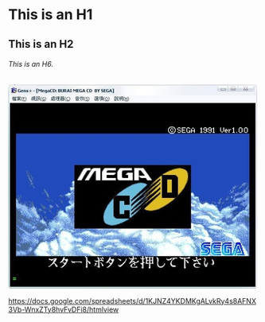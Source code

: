 # This is an H1

## This is an H2

###### This is an H6.

![image](728141617_m.jpg)


https://docs.google.com/spreadsheets/d/1KJNZ4YKDMKgALvkRy4s8AFNX3Vb-WnxZTy8hvFvDFi8/htmlview

